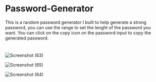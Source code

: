 # Password-Generator

This is a random password generator I built to help generate a strong password, you can use the range to set the lenght of the password you want. You can click on the copy icon on the password input to copy the generated password.

#

![Screenshot (63)](https://github.com/Yesgoodnews/Password-Generator/assets/113298668/947c5e7e-0e8c-415d-83f1-0724caed1ead)

![Screenshot (65)](https://github.com/Yesgoodnews/Password-Generator/assets/113298668/c20d7846-4bd1-442f-a41f-81195687cb4c)

![Screenshot (64)](https://github.com/Yesgoodnews/Password-Generator/assets/113298668/4a16b38e-b12b-43d2-9ed9-67cb6f4da700)
